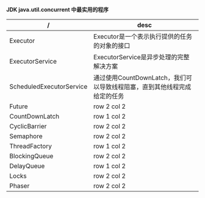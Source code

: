 **JDK java.util.concurrent 中最实用的程序**


/| desc
---|---
Executor | Executor是一个表示执行提供的任务的对象的接口
ExecutorService | ExecutorService是异步处理的完整解决方案
ScheduledExecutorService | 通过使用CountDownLatch，我们可以导致线程阻塞，直到其他线程完成给定的任务
Future | row 2 col 2
CountDownLatch | row 1 col 2
CyclicBarrier | row 2 col 2
Semaphore | row 2 col 2
ThreadFactory | row 1 col 2
BlockingQueue | row 2 col 2
DelayQueue | row 1 col 2
Locks | row 2 col 2
Phaser | row 2 col 2
